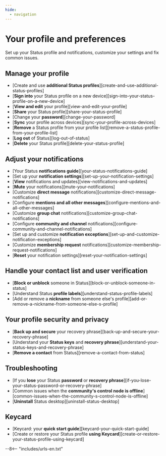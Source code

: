 ```yaml
---
hide:
  - navigation
---
```


# Your profile and preferences

Set up your Status profile and notifications, customize your settings and fix common issues.

## Manage your profile

- [Create and use **additional Status profiles**][create-and-use-additional-status-profiles]
- [**Sign into** your Status profile on a new device][sign-into-your-status-profile-on-a-new-device]
- [**View and edit** your profile][view-and-edit-your-profile]
- [**Share** your Status profile][share-your-status-profile]
- [Change your **password**][change-your-password]
- [**Sync** your profile across devices][sync-your-profile-across-devices]
- [**Remove** a Status profile from your profile list][remove-a-status-profile-from-your-profile-list]
- [**Log out** of Status][log-out-of-status]
- [**Delete** your Status profile][delete-your-status-profile]

## Adjust your notifications

- [Your Status **notifications guide**][your-status-notifications-guide]
- [Set up your **notification settings**][set-up-your-notification-settings]
- [**View** notifications and updates][view-notifications-and-updates]
- [**Mute** your notifications][mute-your-notifications]
- [Customize **direct message** notifications][customize-direct-message-notifications]
- [Configure **mentions and all other messages**][configure-mentions-and-all-other-messages]
- [Customize **group chat** notifications][customize-group-chat-notifications]
- [Configure **community and channel** notifications][configure-community-and-channel-notifications]
- [Set up and customize **notification exceptions**][set-up-and-customize-notification-exceptions]
- [Customize **membership request** notifications][customize-membership-request-notifications]
- [**Reset** your notification settings][reset-your-notification-settings]

## Handle your contact list and user verification

- [**Block or unblock** someone in Status][block-or-unblock-someone-in-status]
- [Understand Status **profile labels**][understand-status-profile-labels]
- [Add or remove a **nickname** from someone else's profile][add-or-remove-a-nickname-from-someone-else-s-profile]

## Your profile security and privacy

- [**Back up and secure** your recovery phrase][back-up-and-secure-your-recovery-phrase]
- [Understand your **Status keys** and **recovery phrase**][understand-your-status-keys-and-recovery-phrase]
- [**Remove a contact** from Status][remove-a-contact-from-status]

## Troubleshooting

- [If you **lose** your Status **password** or **recovery phrase**][if-you-lose-your-status-password-or-recovery-phrase]
- [Common issues when the **community's control node is offline**][common-issues-when-the-community-s-control-node-is-offline]
- [**Uninstall** Status desktop][uninstall-status-desktop]

## Keycard

- [Keycard: your **quick start guide**][keycard-your-quick-start-guide]
- [Create or restore your Status profile **using Keycard**][create-or-restore-your-status-profile-using-keycard]

--8<-- "includes/urls-en.txt"
